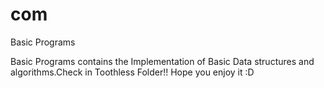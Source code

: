 # com
Basic Programs


Basic Programs contains the Implementation of Basic Data structures and algorithms.Check in Toothless Folder!!
Hope you enjoy it :D
